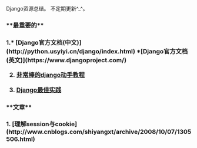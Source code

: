 Django资源总结。
不定期更新^_^。

<h3>**最重要的**<h3>  
1.* [Django官方文档(中文)](http://python.usyiyi.cn/django/index.html)  
*[Django官方文档(英文)](https://www.djangoproject.com/)  

2.  [非常棒的django动手教程](http://www.tangowithdjango.com/)  

3. [Django最佳实践](https://www.twoscoopspress.com/products/two-scoops-of-django-1-6)  


<h3>**文章**<h3>   
1. [理解session与cookie](http://www.cnblogs.com/shiyangxt/archive/2008/10/07/1305506.html)
